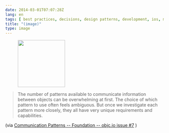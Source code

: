 ```yaml
---
date: 2014-03-01T07:07:28Z
lang: en
tags: [ best practices, decisions, design patterns, development, ios, mobile, objc, pros vs cons, tutorial ]
title: "(image)"
type: image
---
```


<figure>
<a
href="https://hugo.ferreira.cc/the-number-of-patterns-available-to-communicate/attachment/175/"
rel="attachment"><img
src="/wp-content/uploads/2014/03/tumblr_n1rt9bZOC01qz82meo1_1280-150x150.png"
width="150" height="150" /></a></figure>

>
> The number of patterns available to communicate information between
> objects can be overwhelming at first. The choice of which pattern to
> use often feels ambiguous. But once we investigate each pattern more
> closely, they all have very unique requirements and capabilities.

(via [Communication Patterns -- Foundation -- objc.io issue
#7](http://www.objc.io/issue-7/communication-patterns.html) )

